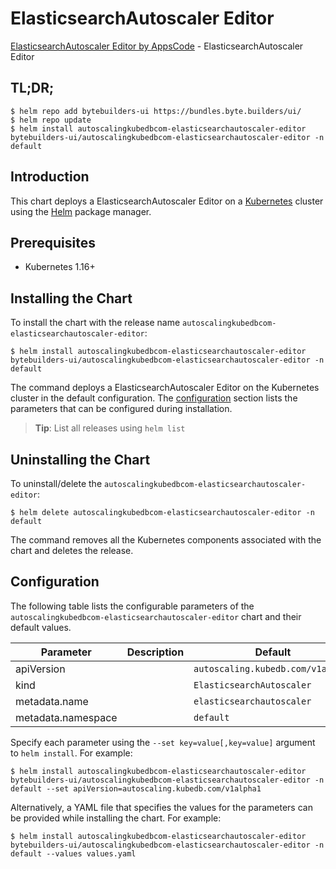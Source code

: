 # ElasticsearchAutoscaler Editor

[ElasticsearchAutoscaler Editor by AppsCode](https://byte.builders) - ElasticsearchAutoscaler Editor

## TL;DR;

```console
$ helm repo add bytebuilders-ui https://bundles.byte.builders/ui/
$ helm repo update
$ helm install autoscalingkubedbcom-elasticsearchautoscaler-editor bytebuilders-ui/autoscalingkubedbcom-elasticsearchautoscaler-editor -n default
```

## Introduction

This chart deploys a ElasticsearchAutoscaler Editor on a [Kubernetes](http://kubernetes.io) cluster using the [Helm](https://helm.sh) package manager.

## Prerequisites

- Kubernetes 1.16+

## Installing the Chart

To install the chart with the release name `autoscalingkubedbcom-elasticsearchautoscaler-editor`:

```console
$ helm install autoscalingkubedbcom-elasticsearchautoscaler-editor bytebuilders-ui/autoscalingkubedbcom-elasticsearchautoscaler-editor -n default
```

The command deploys a ElasticsearchAutoscaler Editor on the Kubernetes cluster in the default configuration. The [configuration](#configuration) section lists the parameters that can be configured during installation.

> **Tip**: List all releases using `helm list`

## Uninstalling the Chart

To uninstall/delete the `autoscalingkubedbcom-elasticsearchautoscaler-editor`:

```console
$ helm delete autoscalingkubedbcom-elasticsearchautoscaler-editor -n default
```

The command removes all the Kubernetes components associated with the chart and deletes the release.

## Configuration

The following table lists the configurable parameters of the `autoscalingkubedbcom-elasticsearchautoscaler-editor` chart and their default values.

|     Parameter      | Description |              Default              |
|--------------------|-------------|-----------------------------------|
| apiVersion         |             | `autoscaling.kubedb.com/v1alpha1` |
| kind               |             | `ElasticsearchAutoscaler`         |
| metadata.name      |             | `elasticsearchautoscaler`         |
| metadata.namespace |             | `default`                         |


Specify each parameter using the `--set key=value[,key=value]` argument to `helm install`. For example:

```console
$ helm install autoscalingkubedbcom-elasticsearchautoscaler-editor bytebuilders-ui/autoscalingkubedbcom-elasticsearchautoscaler-editor -n default --set apiVersion=autoscaling.kubedb.com/v1alpha1
```

Alternatively, a YAML file that specifies the values for the parameters can be provided while
installing the chart. For example:

```console
$ helm install autoscalingkubedbcom-elasticsearchautoscaler-editor bytebuilders-ui/autoscalingkubedbcom-elasticsearchautoscaler-editor -n default --values values.yaml
```
